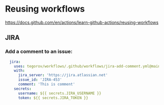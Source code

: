 # Reusing workflows

https://docs.github.com/en/actions/learn-github-actions/reusing-workflows

## JIRA

### Add a comment to an issue:

```yaml
  jira:
    uses: tegorov/workflows/.github/workflows/jira-add-comment.yml@main
    with:
      jira_server: 'https://jira.atlassian.net'
      issue_id: 'JIRA-453'
      comment: 'This is comment'
    secrets:
      username: ${{ secrets.JIRA_USERNAME }}
      token: ${{ secrets.JIRA_TOKEN }}
```
